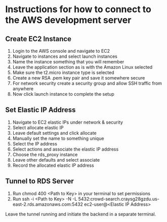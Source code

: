 # Instructions for how to connect to the AWS development server

## Create EC2 Instance
1. Login to the AWS console and navigate to EC2
2. Navigate to instances and select launch instances
3. Name the instance something that you will remember
4. Leave the application section as is with the Amazon Linux selected
5. Make sure the t2.micro instance type is selected
6. Create a new RSA .pem key pair and save it somewhere secure
7. For network security create a security group and allow SSH traffic from anywhere
8. Now click launch instance to complete the setup

## Set Elastic IP Address
1. Navigate to EC2 elastic IPs under network & security
2. Select allocate elastic IP
3. Leave default settings and click allocate
4. Manually set the name to something unique
5. Select the IP address
6. Select actions and associate the elastic IP address
7. Choose the rds_proxy instance
8. Leave other defaults and select associate
9. Record the allocated elastic IP address

## Tunnel to RDS Server
1. Run chmod 400 \<Path to Key> in your terminal to set permissions
2. Run ssh -i \<Path to Key> -N -L 5432:crowd-search.craysg28gzdu.us-east-2.rds.amazonaws.com:5432 ec2-user@\<Elastic IP Address>

Leave the tunnel running and initiate the backend in a separate terminal.
